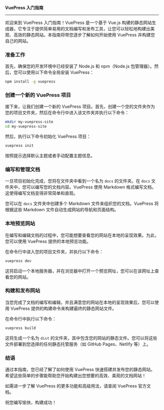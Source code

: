 **VuePress 入门指南**

---

欢迎来到 VuePress 入门指南！VuePress 是一个基于 Vue.js 构建的静态网站生成器，它专注于提供简单易用的文档编写和发布工具，让您可以轻松地构建出美观、高效的静态网站。本指南将带您逐步了解如何开始使用 VuePress 并构建您自己的网站。

### 准备工作

首先，确保您的开发环境中已经安装了 Node.js 和 npm（Node.js 包管理器）。然后，您可以使用以下命令全局安装 VuePress：

```bash
npm install -g vuepress
```

### 创建一个新的 VuePress 项目

接下来，让我们创建一个新的 VuePress 项目。首先，创建一个空的文件夹作为您的项目文件夹，然后在命令行中进入该文件夹并执行以下命令：

```bash
mkdir my-vuepress-site
cd my-vuepress-site
```

然后，执行以下命令初始化 VuePress 项目：

```bash
vuepress init
```

按照提示选择默认主题或者手动配置主题信息。

### 编写和管理文档

一旦项目初始化完成，您将在文件夹中看到一个名为 `docs` 的文件夹。在 `docs` 文件夹中，您可以编写您的文档内容。VuePress 使用 Markdown 格式编写文档，这使得编写文档变得非常简单和直观。

您可以在 `docs` 文件夹中创建多个 Markdown 文件来组织您的文档。VuePress 将根据这些 Markdown 文件自动生成网站的导航和页面结构。

### 本地预览网站

在编写和编辑文档的过程中，您可能想要查看您的网站在本地的呈现效果。为此，您可以使用 VuePress 提供的本地预览功能。

在命令行中进入您的项目文件夹，并执行以下命令：

```bash
vuepress dev
```

这将启动一个本地服务器，并在浏览器中打开一个预览网址，您可以在该网址上查看您的网站。

### 构建和发布网站

当您完成了文档的编写和编辑，并且满意您的网站在本地的呈现效果后，您可以使用 VuePress 提供的构建命令来构建最终的静态网站文件。

在命令行中执行以下命令：

```bash
vuepress build
```

这将生成一个名为 `dist` 的文件夹，其中包含您的网站的静态文件。您可以将这些文件部署到您选择的任何静态托管服务（如 GitHub Pages、Netlify 等）上。

### 结语

通过本指南，您已经了解了如何使用 VuePress 快速搭建并发布您的静态网站。希望这些简单的步骤能帮助您开始构建出您想要的高效、美观的文档网站！

如需进一步了解 VuePress 的更多功能和高级用法，请查阅 VuePress 官方文档。

祝您编写愉快，构建成功！